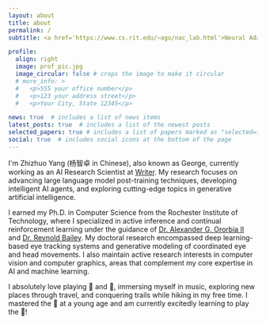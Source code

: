 ```yaml
---
layout: about
title: about
permalink: /
subtitle: <a href='https://www.cs.rit.edu/~ago/nac_lab.html'>Neural Adaptive Computing (NAC) Lab</a>. Department of Computer Science.

profile:
  align: right
  image: prof_pic.jpg
  image_circular: false # crops the image to make it circular
  # more_info: >
  #   <p>555 your office number</p>
  #   <p>123 your address street</p>
  #   <p>Your City, State 12345</p>

news: true  # includes a list of news items
latest_posts: true  # includes a list of the newest posts
selected_papers: true # includes a list of papers marked as "selected={true}"
social: true  # includes social icons at the bottom of the page
---
```


I'm Zhizhuo Yang (杨智卓 in Chinese), also known as George, currently working as an AI Research Scientist at [Writer](https://writer.com). My research focuses on advancing large language model post-training techniques, developing intelligent AI agents, and exploring cutting-edge topics in generative artificial intelligence.

I earned my Ph.D. in Computer Science from the Rochester Institute of Technology, where I specialized in active inference and continual reinforcement learning under the guidance of [Dr. Alexander G. Ororbia II](https://www.cs.rit.edu/~ago/) and [Dr. Reynold Bailey](https://www.rit.edu/directory/rjbvcs-reynold-bailey). My doctoral research encompassed deep learning-based eye tracking systems and generative modeling of coordinated eye and head movements. I also maintain active research interests in computer vision and computer graphics, areas that complement my core expertise in AI and machine learning.

I absolutely love playing :basketball: and :badminton:, immersing myself in music, exploring new places through travel, and conquering trails while hiking in my free time. I mastered the :saxophone: at a young age and am currently excitedly learning to play the :guitar:!